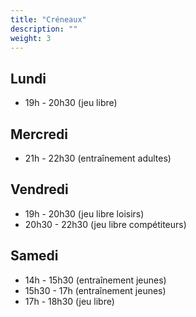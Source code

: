 ```yaml
---
title: "Créneaux"
description: ""
weight: 3
---
```


## Lundi

- 19h - 20h30 (jeu libre)

## Mercredi

- 21h - 22h30 (entraînement adultes)

## Vendredi

- 19h - 20h30 (jeu libre loisirs)
- 20h30 - 22h30 (jeu libre compétiteurs)

## Samedi

- 14h - 15h30 (entraînement jeunes)
- 15h30 - 17h (entraînement jeunes)
- 17h - 18h30 (jeu libre)
